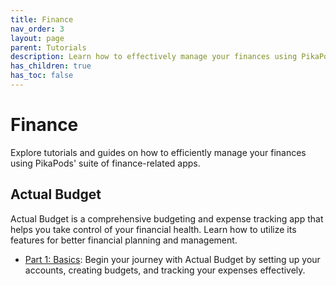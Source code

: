 ```yaml
---
title: Finance
nav_order: 3
layout: page
parent: Tutorials
description: Learn how to effectively manage your finances using PikaPods' finance-related apps.
has_children: true
has_toc: false
---
```


# Finance

Explore tutorials and guides on how to efficiently manage your finances using PikaPods' suite of finance-related apps.

## Actual Budget

Actual Budget is a comprehensive budgeting and expense tracking app that helps you take control of your financial health. Learn how to utilize its features for better financial planning and management.

- [Part 1: Basics](actual-1-basics): Begin your journey with Actual Budget by setting up your accounts, creating budgets, and tracking your expenses effectively.
